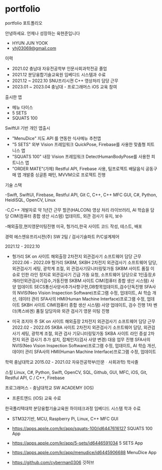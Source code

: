 # portfolio
portfolio 포트폴리오

안녕하세요. 언제나 성장하는 육현준입니다

- HYUN JUN YOOK
- yhj03069@gmail.com


이력
- 2021.02 충남대 자유전공학부 인문사회과학전공 졸업
- 2021.12 분당융합기술교육원 임베디드 시스템과 수료
- 2021.12 ~ 2022.10 SNU프리시젼 C++ 영상처리 담당 근무
- 2023.01 ~ 2023.04 충남대 - 프로그래머스 iOS 교육 참여

출시한 앱
- 메뉴 다이스
- 5 SETS
- SQUATS 100

SwiftUI 기반 개인 앱출시

- "MenuDice" 지도 API 를 연동한 식사메뉴 추천앱
- "5 SETS" 외부 Vision 프레임워크 QuickPose, Firebase를 사용한 맞춤형 피트니스 앱
- "SQUATS 100" 내장 Vision 프레임워크 DetectHumanBodyPose를 사용한 피트니스 앱
- "ORDER MATE"(가제) Restful API, Firebase 사용, 팀프로젝트 배달음식 공동구매 앱 개발중 싱글톤 패턴, MVVM으로 프로젝트 진행

기술 스택

-Swift, SwiftUI, Firebase, Restful API, Git
C, C++, C++ MFC GUI, C#, Python, HeidiSQL, OpenCV, Linux

-C,C++ 개발자로 약 1년간 근무
할콘(HALCON) 영상 처리 라이브러리, AI 학습을 담당 CIM(컴퓨터 종합 생산 시스템) 업데이트, 외관 검사기 유지, 보수

-해외출장,현지영문미팅진행
미국, 헝가리,한국 사이트 코드 작성, 테스트, 배포

경력 에스엔유프리시젼(주)
SW 2팀 / 검사기술파트 P/C설계제어

2021.12 - 2022.10
 - 헝가리 SK on 사이트 해외출장 2차전지 외관검사기 소프트웨어 담당 근무 2022.06 - 2022.09
헝가리 SKBM, SKBH 2차전지 외관검사기 소프트웨어 담당, 외관검사기 세팅, 광학계 조절, 외 관검사기모니터링및가동
SKBM 사이트 품질 이슈로 인한 라인 정지로 외관검사기 긴급 가동 요청, 소프트웨어 담당으로 1인출장,6개라인외관검사기검수,가동진행
SKBM 사이트 CIM(컴퓨터 종합 생산 시스템) 사양 업데이트 SECS통신사양서추가사항구현,DB항목업데이트,검수단독진행
SFA사의 NVIS(Neo Vision Inspection Software)프로그램 수정, 업데이트, AI 학습 개선, 데이터 관리
SFA사의 HMI(Human Machine Interface)프로그램 수정, 업데이트
SKBH 사이트 CIM(컴퓨터 종합 생산 시스템) 사양 업데이트, 검수 진행
1차 벤더(폭스바겐) 품질 담당자와 외관 검사기 영문 미팅 진행

- 미국 조지아 주 SK on 사이트 해외출장 2차전지 외관검사기 소프트웨어 담당 근무 2022.02 - 2022.05
SKBA 사이트 2차전지 외관검사기 소프트웨어 담당, 외관검사기 세팅, 광학계 조절, 외관 검사 기모니터링및가동
SKBA 사이트 라인 증설 2차전지 외관 검사기 추가 설치, 잡체인지(검사 사양 변경) 대응 업무 진행
SFA사의 NVIS(Neo Vision Inspection Software)프로그램 수정, 업데이트, AI 학습 개선, 데이터 관리
SFA사의 HMI(Human Machine Interface)프로그램 수정, 업데이트

학력
충남대학교 2015.02 - 2021.02
자유전공학부(인문ᆞ사회과학) 학사졸

스킬
Linux, C#, Python, Swift, OpenCV, SQL, Github, GUI, MFC, iOS, Git, Restful API, C / C++, Firebase

프로그래머스 - 충남대학교 SW ACADEMY (IOS)
- 프론트엔드 (IOS) 교육 수료

한국폴리텍대학 분당융합기술교육원
하이테크과정 임베디드 시스템 학과 수료
- STM32기반, MCU, Raspberry Pi, Linux, C++ MFC GUI


- https://apps.apple.com/kr/app/squats-100/id6447616127 SQUATS 100 App
- https://apps.apple.com/kr/app/5-sets/id6446591034 5 SETS App    
- https://apps.apple.com/kr/app/menudice/id6445906688 MenuDice App
- https://github.com/cyberman0306 깃허브
